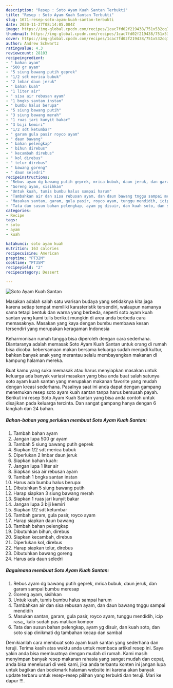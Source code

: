 ```yaml
---
description: "Resep : Soto Ayam Kuah Santan Terbukti"
title: "Resep : Soto Ayam Kuah Santan Terbukti"
slug: 1671-resep-soto-ayam-kuah-santan-terbukti
date: 2020-11-27T08:14:05.004Z
image: https://img-global.cpcdn.com/recipes/1cac7fd02f219438/751x532cq70/soto-ayam-kuah-santan-foto-resep-utama.jpg
thumbnail: https://img-global.cpcdn.com/recipes/1cac7fd02f219438/751x532cq70/soto-ayam-kuah-santan-foto-resep-utama.jpg
cover: https://img-global.cpcdn.com/recipes/1cac7fd02f219438/751x532cq70/soto-ayam-kuah-santan-foto-resep-utama.jpg
author: Andrew Schwartz
ratingvalue: 4.3
reviewcount: 28103
recipeingredient:
- " bahan ayam"
- "500 gr ayam"
- "5 siung bawang putih geprek"
- "1/2 sdt merica bubuk"
- "2 lmbar daun jeruk"
- " bahan kuah"
- "1 liter air"
- " sisa air rebusan ayam"
- "1 bngks santan instan"
- " bumbu halus berupa"
- "5 siung bawang putih"
- "3 siung bawang merah"
- "1 ruas jari kunyit bakar"
- "3 biji kemiri"
- "1/2 sdt ketumbar"
- " garam gula pasir royco ayam"
- " daun bawang"
- " bahan pelengkap"
- " bihun direbus"
- " kecambah direbus"
- " kol direbus"
- " telur direbus"
- " bawang goreng"
- " daun seledri"
recipeinstructions:
- "Rebus ayam dg bawang putih geprek, mrica bubuk, daun jeruk, dan garam sampai bumbu meresap"
- "Goreng ayam, sisihkan"
- "Untuk kuah, tumis bumbu halus sampai harum"
- "Tambahkan air dan sisa rebusan ayam, dan daun bawang tnggu sampai mendidih"
- "Masukan santan, garam, gula pasir, royco ayam, tunggu mendidih, icip rasa,, kalo sudah pas matikan kompor"
- "Tata dan susun bahan pelengkap, ayam yg disuir, dan kuah soto, dan soto siap dinikmati dg tambahan kecap dan sambal"
categories:
- Recipe
tags:
- soto
- ayam
- kuah

katakunci: soto ayam kuah 
nutrition: 163 calories
recipecuisine: American
preptime: "PT32M"
cooktime: "PT35M"
recipeyield: "2"
recipecategory: Dessert

---
```



![Soto Ayam Kuah Santan](https://img-global.cpcdn.com/recipes/1cac7fd02f219438/751x532cq70/soto-ayam-kuah-santan-foto-resep-utama.jpg)

Masakan adalah salah satu warisan budaya yang setidaknya kita jaga karena setiap tempat memiliki karasteristik tersendiri, walaupun namanya sama tetapi bentuk dan warna yang berbeda, seperti soto ayam kuah santan yang kami tulis berikut mungkin di area anda berbeda cara memasaknya. Masakan yang kaya dengan bumbu membawa kesan tersendiri yang merupakan keragaman Indonesia

Keharmonisan rumah tangga bisa diperoleh dengan cara sederhana. Diantaranya adalah memasak Soto Ayam Kuah Santan untuk orang di rumah bisa dicoba. kebersamaan makan bersama keluarga sudah menjadi kultur, bahkan banyak anak yang merantau selalu membayangkan makanan di kampung halaman mereka.



Buat kamu yang suka memasak atau harus menyiapkan masakan untuk keluarga ada banyak variasi masakan yang bisa anda buat salah satunya soto ayam kuah santan yang merupakan makanan favorite yang mudah dengan kreasi sederhana. Pasalnya saat ini anda dapat dengan gampang menemukan resep soto ayam kuah santan tanpa harus bersusah payah.
Berikut ini resep Soto Ayam Kuah Santan yang bisa anda contoh untuk disajikan pada keluarga tercinta. Dan sangat gampang hanya dengan 6 langkah dan 24 bahan.


<!--inarticleads1-->

##### Bahan-bahan yang perlukan membuat Soto Ayam Kuah Santan:

1. Tambah  bahan ayam
1. Jangan lupa 500 gr ayam
1. Tambah 5 siung bawang putih geprek
1. Siapkan 1/2 sdt merica bubuk
1. Diperlukan 2 lmbar daun jeruk
1. Siapkan  bahan kuah:
1. Jangan lupa 1 liter air
1. Siapkan  sisa air rebusan ayam
1. Tambah 1 bngks santan instan
1. Harus ada  bumbu halus berupa:
1. Dibutuhkan 5 siung bawang putih
1. Harap siapkan 3 siung bawang merah
1. Siapkan 1 ruas jari kunyit bakar
1. Jangan lupa 3 biji kemiri
1. Siapkan 1/2 sdt ketumbar
1. Tambah  garam, gula pasir, royco ayam
1. Harap siapkan  daun bawang
1. Tambah  bahan pelengkap
1. Dibutuhkan  bihun, direbus
1. Siapkan  kecambah, direbus
1. Diperlukan  kol, direbus
1. Harap siapkan  telur, direbus
1. Dibutuhkan  bawang goreng
1. Harus ada  daun seledri




<!--inarticleads2-->

##### Bagaimana membuat  Soto Ayam Kuah Santan:

1. Rebus ayam dg bawang putih geprek, mrica bubuk, daun jeruk, dan garam sampai bumbu meresap
1. Goreng ayam, sisihkan
1. Untuk kuah, tumis bumbu halus sampai harum
1. Tambahkan air dan sisa rebusan ayam, dan daun bawang tnggu sampai mendidih
1. Masukan santan, garam, gula pasir, royco ayam, tunggu mendidih, icip rasa,, kalo sudah pas matikan kompor
1. Tata dan susun bahan pelengkap, ayam yg disuir, dan kuah soto, dan soto siap dinikmati dg tambahan kecap dan sambal




Demikianlah cara membuat soto ayam kuah santan yang sederhana dan teruji. Terima kasih atas waktu anda untuk membaca artikel resep ini. Saya yakin anda bisa membuatnya dengan mudah di rumah. Kami masih menyimpan banyak resep makanan rahasia yang sangat mudah dan cepat, anda bisa menelusuri di web kami, jika anda terbantu konten ini jangan lupa untuk bagikan dan bookmark halaman website ini karena akan banyak update terbaru untuk resep-resep pilihan yang terbukti dan teruji. Mari ke dapur !!!. 
